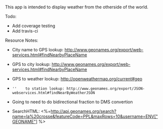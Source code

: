
This app is intended to display weather from the otherside of the world.


Todo:

 - Add coverage testing
 - Add travis-ci


Resource Notes:


 - City name to   GPS   lookup: http://www.geonames.org/export/web-services.html#findNearbyPlaceName
 -    GPS    to  city   lookup: http://www.geonames.org/export/web-services.html#findNearbyPlaceName
 -    GPS    to weather lookup: http://openweathermap.org/current#geo
 -     ''    to station lookup: http://www.geonames.org/export/JSON-webservices.html#findNearByWeatherJSON
 - Going to need to do bidirectional fraction to DMS convertion
    
 - SearchHTML: <%=http://api.geonames.org/search?name=la%20crosse&featureCode=PPL&maxRows=10&username=ENV["GEONAME"] %>